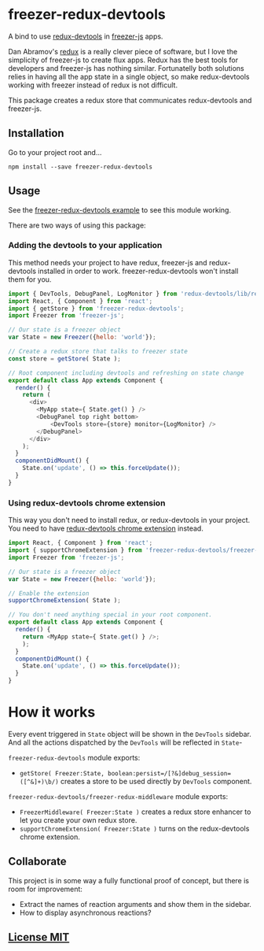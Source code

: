 # freezer-redux-devtools

A bind to use [redux-devtools](https://github.com/gaearon/redux-devtools) in [freezer-js](https://github.com/arqex/freezer) apps.

Dan Abramov's [redux](https://github.com/rackt/redux) is a really clever piece of software, but I love the simplicity of freezer-js to create flux apps. Redux has the best tools for developers and freezer-js has nothing similar. Fortunatelly both solutions relies in having all the app state in a single object, so make redux-devtools working with freezer instead of redux is not difficult.

This package creates a redux store that communicates redux-devtools and freezer-js.

## Installation
Go to your project root and...
```
npm install --save freezer-redux-devtools
```

## Usage
See the [freezer-redux-devtools example](https://github.com/arqex/freezer-redux-devtools-example) to see this module working.

There are two ways of using this package:

### Adding the devtools to your application
This method needs your project to have redux, freezer-js and redux-devtools installed in order to work. freezer-redux-devtools won't install them for you.

```js
import { DevTools, DebugPanel, LogMonitor } from 'redux-devtools/lib/react';
import React, { Component } from 'react';
import { getStore } from 'freezer-redux-devtools';
import Freezer from 'freezer-js';

// Our state is a freezer object
var State = new Freezer({hello: 'world'});

// Create a redux store that talks to freezer state
const store = getStore( State );

// Root component including devtools and refreshing on state change
export default class App extends Component {
  render() {
    return (
      <div>
        <MyApp state={ State.get() } />
        <DebugPanel top right bottom>
            <DevTools store={store} monitor={LogMonitor} />
        </DebugPanel>
      </div>
    );
  }
  componentDidMount() {
    State.on('update', () => this.forceUpdate());
  }
}
```

### Using redux-devtools chrome extension
This way you don't need to install redux, or redux-devtools in your project. You need to have [redux-devtools chrome extension](https://github.com/zalmoxisus/redux-devtools-extension) instead.
```js
import React, { Component } from 'react';
import { supportChromeExtension } from 'freezer-redux-devtools/freezer-redux-middleware';
import Freezer from 'freezer-js';

// Our state is a freezer object
var State = new Freezer({hello: 'world'});

// Enable the extension
supportChromeExtension( State );

// You don't need anything special in your root component.
export default class App extends Component {
  render() {
    return <MyApp state={ State.get() } />;
    );
  }
  componentDidMount() {
    State.on('update', () => this.forceUpdate());
  }
}
```

# How it works
Every event triggered in `State` object will be shown in the `DevTools` sidebar. And all the actions dispatched by the `DevTools` will be reflected in 
`State`-

`freezer-redux-devtools` module exports:
* `getStore( Freezer:State, boolean:persist=/[?&]debug_session=([^&]+)\b/)` creates a store to be used directly by `DevTools` component.

`freezer-redux-devtools/freezer-redux-middleware` module exports:
* `FreezerMiddleware( Freezer:State )` creates a redux store enhancer to let you create your own redux store.
* `supportChromeExtension( Freezer:State )` turns on the redux-devtools chrome extension.

## Collaborate
This project is in some way a fully functional proof of concept, but there is room for improvement:
* Extract the names of reaction arguments and show them in the sidebar.
* How to display asynchronous reactions?

## [License MIT](LICENSE)
